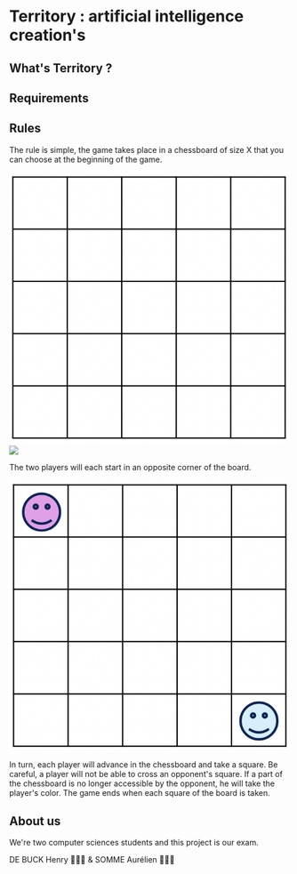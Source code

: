 # Territory : artificial intelligence creation's

## What's Territory ?

## Requirements

## Rules
The rule is simple, the game takes place in a chessboard of size X that you can choose at the beginning of the game.

![Chessboard](https://github.com/YRNEHENRY/AI_Project/blob/main/assets/Screenshot%202022-09-20%20at%205.41.02%20PM.png "5x5 size chessboard") 
<img src="(https://github.com/YRNEHENRY/AI_Project/blob/main/assets/Screenshot%202022-09-20%20at%205.41.02%20PM.png)" width="385px" align="center">

The two players will each start in an opposite corner of the board.

![StartingGame](https://github.com/YRNEHENRY/AI_Project/blob/main/assets/Screenshot%202022-09-20%20at%205.48.22%20PM.png "Starting a game") 

In turn, each player will advance in the chessboard and take a square. Be careful, a player will not be able to cross an opponent's square.
If a part of the chessboard is no longer accessible by the opponent, he will take the player's color.
    The game ends when each square of the board is taken.

> 

## About us
We're two computer sciences students and this project is our exam.

DE BUCK Henry 👨🏼‍💻 & SOMME Aurélien 👨🏻‍💻
